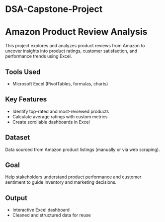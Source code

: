 # DSA-Capstone-Project
# Amazon Product Review Analysis

This project explores and analyzes product reviews from Amazon to uncover insights into product ratings, customer satisfaction, and performance trends using Excel.

## Tools Used
- Microsoft Excel (PivotTables, formulas, charts)
  

## Key Features
- Identify top-rated and most-reviewed products
- Calculate average ratings with custom metrics
- Create scrollable dashboards in Excel


## Dataset
Data sourced from Amazon product listings (manually or via web scraping).

## Goal
Help stakeholders understand product performance and customer sentiment to guide inventory and marketing decisions.

## Output
- Interactive Excel dashboard
- Cleaned and structured data for reuse
